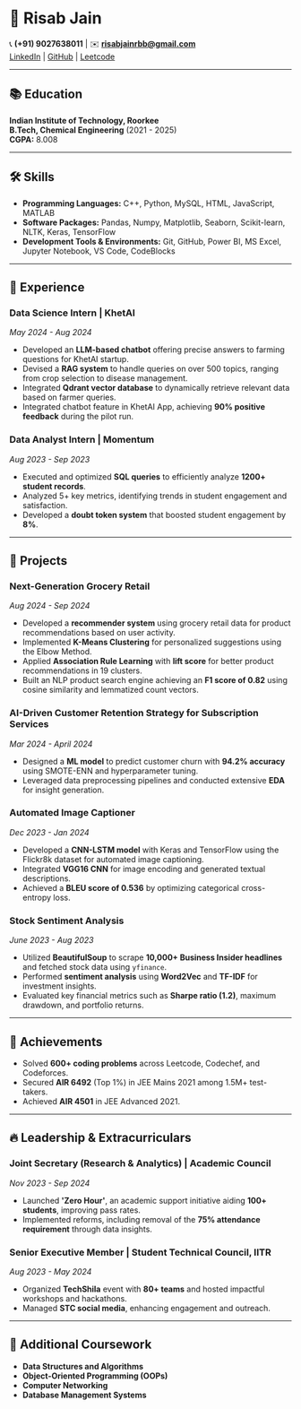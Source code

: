 # 🚀 **Risab Jain**

📞 **(+91) 9027638011** | ✉️ **risabjainrbb@gmail.com**  
[LinkedIn](#) | [GitHub](#) | [Leetcode](#)

---

## 📚 **Education**
**Indian Institute of Technology, Roorkee**  
**B.Tech, Chemical Engineering** (2021 - 2025)  
**CGPA:** 8.008

---

## 🛠️ **Skills**
- **Programming Languages:** C++, Python, MySQL, HTML, JavaScript, MATLAB  
- **Software Packages:** Pandas, Numpy, Matplotlib, Seaborn, Scikit-learn, NLTK, Keras, TensorFlow  
- **Development Tools & Environments:** Git, GitHub, Power BI, MS Excel, Jupyter Notebook, VS Code, CodeBlocks

---

## 💼 **Experience**

### **Data Science Intern | KhetAI**  
*May 2024 - Aug 2024*  
- Developed an **LLM-based chatbot** offering precise answers to farming questions for KhetAI startup.  
- Devised a **RAG system** to handle queries on over 500 topics, ranging from crop selection to disease management.  
- Integrated **Qdrant vector database** to dynamically retrieve relevant data based on farmer queries.  
- Integrated chatbot feature in KhetAI App, achieving **90% positive feedback** during the pilot run.  

### **Data Analyst Intern | Momentum**  
*Aug 2023 - Sep 2023*  
- Executed and optimized **SQL queries** to efficiently analyze **1200+ student records**.  
- Analyzed 5+ key metrics, identifying trends in student engagement and satisfaction.  
- Developed a **doubt token system** that boosted student engagement by **8%**.

---

## 📂 **Projects**

### **Next-Generation Grocery Retail**
*Aug 2024 - Sep 2024*  
- Developed a **recommender system** using grocery retail data for product recommendations based on user activity.  
- Implemented **K-Means Clustering** for personalized suggestions using the Elbow Method.  
- Applied **Association Rule Learning** with **lift score** for better product recommendations in 19 clusters.  
- Built an NLP product search engine achieving an **F1 score of 0.82** using cosine similarity and lemmatized count vectors.

### **AI-Driven Customer Retention Strategy for Subscription Services**
*Mar 2024 - April 2024*  
- Designed a **ML model** to predict customer churn with **94.2% accuracy** using SMOTE-ENN and hyperparameter tuning.  
- Leveraged data preprocessing pipelines and conducted extensive **EDA** for insight generation.

### **Automated Image Captioner**
*Dec 2023 - Jan 2024*  
- Developed a **CNN-LSTM model** with Keras and TensorFlow using the Flickr8k dataset for automated image captioning.  
- Integrated **VGG16 CNN** for image encoding and generated textual descriptions.  
- Achieved a **BLEU score of 0.536** by optimizing categorical cross-entropy loss.

### **Stock Sentiment Analysis**
*June 2023 - Aug 2023*  
- Utilized **BeautifulSoup** to scrape **10,000+ Business Insider headlines** and fetched stock data using `yfinance`.  
- Performed **sentiment analysis** using **Word2Vec** and **TF-IDF** for investment insights.  
- Evaluated key financial metrics such as **Sharpe ratio (1.2)**, maximum drawdown, and portfolio returns.

---

## 🏅 **Achievements**
- Solved **600+ coding problems** across Leetcode, Codechef, and Codeforces.  
- Secured **AIR 6492** (Top 1%) in JEE Mains 2021 among 1.5M+ test-takers.  
- Achieved **AIR 4501** in JEE Advanced 2021.  

---

## 🔥 **Leadership & Extracurriculars**

### **Joint Secretary (Research & Analytics) | Academic Council**
*Nov 2023 - Sep 2024*  
- Launched **'Zero Hour'**, an academic support initiative aiding **100+ students**, improving pass rates.  
- Implemented reforms, including removal of the **75% attendance requirement** through data insights.

### **Senior Executive Member | Student Technical Council, IITR**
*Aug 2023 - May 2024*  
- Organized **TechShila** event with **80+ teams** and hosted impactful workshops and hackathons.  
- Managed **STC social media**, enhancing engagement and outreach.  

---

## 📘 **Additional Coursework**
- **Data Structures and Algorithms**  
- **Object-Oriented Programming (OOPs)**  
- **Computer Networking**  
- **Database Management Systems**

